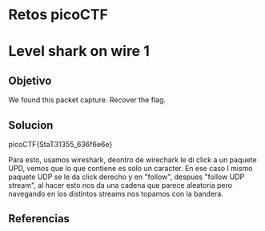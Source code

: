 # Retos picoCTF

# Level shark on wire 1

## Objetivo
We found this packet capture. Recover the flag.

## Solucion
picoCTF{StaT31355_636f6e6e}

Para esto, usamos wireshark, deontro de wirechark le di click a un paquete UPD, vemos que lo que contiene es solo un caracter. En ese caso l mismo paquete UDP se le da click derecho y en "follow", despues "follow UDP stream", al hacer esto nos da una cadena que parece aleatoria pero navegando en los distintos streams nos topamos con la bandera.

## Referencias


